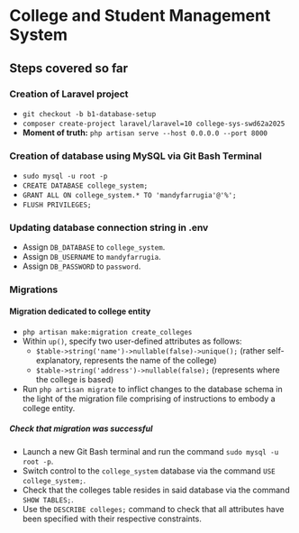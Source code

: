 # College and Student Management System 
## Steps covered so far

### Creation of Laravel project
- ```git checkout -b b1-database-setup```
- ```composer create-project laravel/laravel=10 college-sys-swd62a2025```
- **Moment of truth:** ```php artisan serve --host 0.0.0.0 --port 8000```

### Creation of database using MySQL via Git Bash Terminal
- ```sudo mysql -u root -p```
- ```CREATE DATABASE college_system;```
- ```GRANT ALL ON college_system.* TO 'mandyfarrugia'@'%';```
- ```FLUSH PRIVILEGES;```

### Updating database connection string in .env
- Assign ```DB_DATABASE``` to ```college_system```.
- Assign ```DB_USERNAME``` to ```mandyfarrugia```.
- Assign ```DB_PASSWORD``` to ```password```.

### Migrations
#### Migration dedicated to college entity
- ```php artisan make:migration create_colleges```
- Within ```up()```, specify two user-defined attributes as follows:
    - ```$table->string('name')->nullable(false)->unique();``` (rather self-explanatory, represents the name of the college)
    - ```$table->string('address')->nullable(false);``` (represents where the college is based)
- Run ```php artisan migrate``` to inflict changes to the database schema in the light of the migration file comprising of instructions to embody a college entity.

##### Check that migration was successful
- Launch a new Git Bash terminal and run the command ```sudo mysql -u root -p```.
- Switch control to the ```college_system``` database via the command ```USE college_system;```.
- Check that the colleges table resides in said database via the command ```SHOW TABLES;```.
- Use the ```DESCRIBE colleges;``` command to check that all attributes have been specified with their respective constraints.